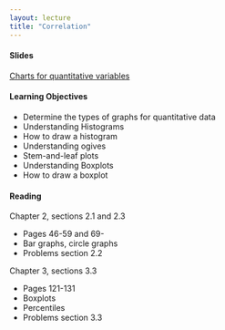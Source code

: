 ```yaml
---
layout: lecture
title: "Correlation"
---
```


<h4>
	<span class="fa fa-picture-o fa-lg main-list-item-icon"></span>
	Slides
</h4>

<a href="https://docs.google.com/presentation/d/1sML3V9Ikd6k09Cyl8-gm0DkIK1Zhzpk5rVLND8tAM-o/pub?start=false&loop=false&delayms=3000" target="_blank">Charts for quantitative variables</a>


<h4>
	<span class="fa fa-graduation-cap fa-lg main-list-item-icon"></span>
	Learning Objectives
</h4>

- Determine the types of graphs for quantitative data
- Understanding Histograms
- How to draw a histogram
- Understanding ogives
- Stem-and-leaf plots
- Understanding Boxplots
- How to draw a boxplot


<h4>
	<span class="fa fa-book fa-lg main-list-item-icon"></span>
	Reading
</h4>

Chapter 2, sections 2.1 and 2.3

- Pages 46-59 and 69-
- Bar graphs, circle graphs
- Problems section 2.2

Chapter 3, sections 3.3

- Pages 121-131
- Boxplots
- Percentiles
- Problems section 3.3
